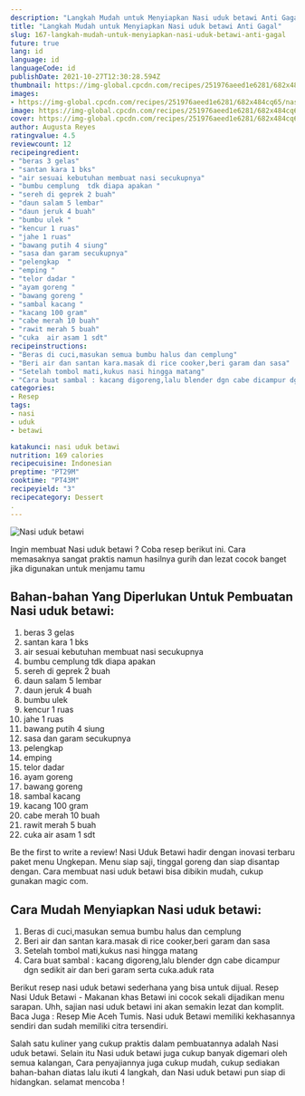 ```yaml
---
description: "Langkah Mudah untuk Menyiapkan Nasi uduk betawi Anti Gagal"
title: "Langkah Mudah untuk Menyiapkan Nasi uduk betawi Anti Gagal"
slug: 167-langkah-mudah-untuk-menyiapkan-nasi-uduk-betawi-anti-gagal
future: true
lang: id
language: id
languageCode: id
publishDate: 2021-10-27T12:30:28.594Z 
thumbnail: https://img-global.cpcdn.com/recipes/251976aeed1e6281/682x484cq65/nasi-uduk-betawi-foto-resep-utama.png
images:
- https://img-global.cpcdn.com/recipes/251976aeed1e6281/682x484cq65/nasi-uduk-betawi-foto-resep-utama.png
image: https://img-global.cpcdn.com/recipes/251976aeed1e6281/682x484cq65/nasi-uduk-betawi-foto-resep-utama.png
cover: https://img-global.cpcdn.com/recipes/251976aeed1e6281/682x484cq65/nasi-uduk-betawi-foto-resep-utama.png
author: Augusta Reyes
ratingvalue: 4.5
reviewcount: 12
recipeingredient:
- "beras 3 gelas"
- "santan kara 1 bks"
- "air sesuai kebutuhan membuat nasi secukupnya"
- "bumbu cemplung  tdk diapa apakan "
- "sereh di geprek 2 buah"
- "daun salam 5 lembar"
- "daun jeruk 4 buah"
- "bumbu ulek "
- "kencur 1 ruas"
- "jahe 1 ruas"
- "bawang putih 4 siung"
- "sasa dan garam secukupnya"
- "pelengkap  "
- "emping "
- "telor dadar "
- "ayam goreng "
- "bawang goreng "
- "sambal kacang "
- "kacang 100 gram"
- "cabe merah 10 buah"
- "rawit merah 5 buah"
- "cuka  air asam 1 sdt"
recipeinstructions:
- "Beras di cuci,masukan semua bumbu halus dan cemplung"
- "Beri air dan santan kara.masak di rice cooker,beri garam dan sasa"
- "Setelah tombol mati,kukus nasi hingga matang"
- "Cara buat sambal : kacang digoreng,lalu blender dgn cabe dicampur dgn sedikit air dan beri garam serta cuka.aduk rata"
categories:
- Resep
tags:
- nasi
- uduk
- betawi

katakunci: nasi uduk betawi 
nutrition: 169 calories
recipecuisine: Indonesian
preptime: "PT29M"
cooktime: "PT43M"
recipeyield: "3"
recipecategory: Dessert
. 
---
```



![Nasi uduk betawi](https://img-global.cpcdn.com/recipes/251976aeed1e6281/682x484cq65/nasi-uduk-betawi-foto-resep-utama.png)

Ingin membuat Nasi uduk betawi ? Coba resep berikut ini. Cara memasaknya sangat praktis namun hasilnya gurih dan lezat cocok banget jika digunakan untuk menjamu tamu

<!--inarticleads1-->

## Bahan-bahan Yang Diperlukan Untuk Pembuatan Nasi uduk betawi:

1. beras 3 gelas
1. santan kara 1 bks
1. air sesuai kebutuhan membuat nasi secukupnya
1. bumbu cemplung  tdk diapa apakan 
1. sereh di geprek 2 buah
1. daun salam 5 lembar
1. daun jeruk 4 buah
1. bumbu ulek 
1. kencur 1 ruas
1. jahe 1 ruas
1. bawang putih 4 siung
1. sasa dan garam secukupnya
1. pelengkap  
1. emping 
1. telor dadar 
1. ayam goreng 
1. bawang goreng 
1. sambal kacang 
1. kacang 100 gram
1. cabe merah 10 buah
1. rawit merah 5 buah
1. cuka  air asam 1 sdt

Be the first to write a review! Nasi Uduk Betawi hadir dengan inovasi terbaru paket menu Ungkepan. Menu siap saji, tinggal goreng dan siap disantap dengan. Cara membuat nasi uduk betawi bisa dibikin mudah, cukup gunakan magic com. 

<!--inarticleads2-->

## Cara Mudah Menyiapkan Nasi uduk betawi:

1. Beras di cuci,masukan semua bumbu halus dan cemplung
1. Beri air dan santan kara.masak di rice cooker,beri garam dan sasa
1. Setelah tombol mati,kukus nasi hingga matang
1. Cara buat sambal : kacang digoreng,lalu blender dgn cabe dicampur dgn sedikit air dan beri garam serta cuka.aduk rata


Berikut resep nasi uduk betawi sederhana yang bisa untuk dijual. Resep Nasi Uduk Betawi - Makanan khas Betawi ini cocok sekali dijadikan menu sarapan. Uhh, sajian nasi uduk betawi ini akan semakin lezat dan komplit. Baca Juga : Resep Mie Aceh Tumis. Nasi uduk Betawi memiliki kekhasannya sendiri dan sudah memiliki citra tersendiri. 

Salah satu kuliner yang cukup praktis dalam pembuatannya adalah  Nasi uduk betawi. Selain itu  Nasi uduk betawi  juga cukup banyak digemari oleh semua kalangan, Cara penyajiannya juga cukup mudah, cukup sediakan bahan-bahan diatas lalu ikuti 4 langkah, dan  Nasi uduk betawi  pun siap di hidangkan. selamat mencoba !
